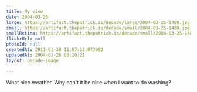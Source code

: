 ```yaml
---
title: My view
date: 2004-03-25
large: https://artifact.thepatrick.io/decade/large/2004-03-25-1480.jpg
small: https://artifact.thepatrick.io/decade/small/2004-03-25-1480.jpg
smallRetina: https://artifact.thepatrick.io/decade/small/2004-03-25-1480@2x.jpg
flickrUrl: null
photoId: null
createdAt: 2011-01-30 11:07:15.077992
updatedAt: 2004-03-26 00:20:21
layout: decade-image

---
```

What nice weather. Why can't it be nice when I want to do washing?
